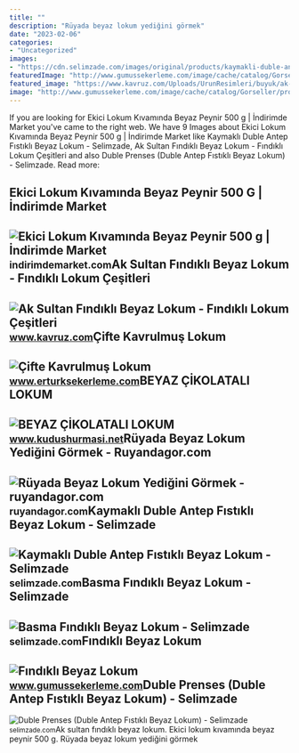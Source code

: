 ```yaml
---
title: ""
description: "Rüyada beyaz lokum yediğini görmek"
date: "2023-02-06"
categories:
- "Uncategorized"
images:
- "https://cdn.selimzade.com/images/original/products/kaymakli-duble-antep-fistikli-beyaz-lokum-1636040770.png"
featuredImage: "http://www.gumussekerleme.com/image/cache/catalog/Gorseller/product/Product-Findikli-Beyaz-Lokum-500x457.jpg"
featured_image: "https://www.kavruz.com/Uploads/UrunResimleri/buyuk/ak-sultan-findikli-beyaz-lokum-f871.jpg"
image: "http://www.gumussekerleme.com/image/cache/catalog/Gorseller/product/Product-Findikli-Beyaz-Lokum-500x457.jpg"
---
```


If you are looking for Ekici Lokum Kıvamında Beyaz Peynir 500 g | İndirimde Market you've came to the right web. We have 9 Images about Ekici Lokum Kıvamında Beyaz Peynir 500 g | İndirimde Market like Kaymaklı Duble Antep Fıstıklı Beyaz Lokum - Selimzade, Ak Sultan Fındıklı Beyaz Lokum - Fındıklı Lokum Çeşitleri and also Duble Prenses (Duble Antep Fıstıklı Beyaz Lokum) - Selimzade. Read more:

Ekici Lokum Kıvamında Beyaz Peynir 500 G | İndirimde Market
-----------------------------------------------------------

 ![Ekici Lokum Kıvamında Beyaz Peynir 500 g | İndirimde Market](https://storage.googleapis.com/indirimdemarket-cdn/products/1943/7687/26132.jpg) <small>indirimdemarket.com</small>Ak Sultan Fındıklı Beyaz Lokum - Fındıklı Lokum Çeşitleri
---------------------------------------------------------

 ![Ak Sultan Fındıklı Beyaz Lokum - Fındıklı Lokum Çeşitleri](https://www.kavruz.com/Uploads/UrunResimleri/buyuk/ak-sultan-findikli-beyaz-lokum-f871.jpg) <small>www.kavruz.com</small>Çifte Kavrulmuş Lokum
---------------------

 ![Çifte Kavrulmuş Lokum](https://www.erturksekerleme.com/upload_cms/images/products/02-lokum/beyaz-findikli.jpg) <small>www.erturksekerleme.com</small>BEYAZ ÇİKOLATALI LOKUM
----------------------

 ![BEYAZ ÇİKOLATALI LOKUM](https://www.kudushurmasi.net/Uploads/UrunResimleri/beyaz-cikolatali-lokum-1-kg--3435-.png) <small>www.kudushurmasi.net</small>Rüyada Beyaz Lokum Yediğini Görmek - Ruyandagor.com
---------------------------------------------------

 ![Rüyada Beyaz Lokum Yediğini Görmek - ruyandagor.com](https://images.ruyandagor.com/2017/05/beyaz-lokum-yedigini-gormek-1727.jpg) <small>ruyandagor.com</small>Kaymaklı Duble Antep Fıstıklı Beyaz Lokum - Selimzade
-----------------------------------------------------

 ![Kaymaklı Duble Antep Fıstıklı Beyaz Lokum - Selimzade](https://cdn.selimzade.com/images/original/products/kaymakli-duble-antep-fistikli-beyaz-lokum-1636040770.png) <small>selimzade.com</small>Basma Fındıklı Beyaz Lokum - Selimzade
--------------------------------------

 ![Basma Fındıklı Beyaz Lokum - Selimzade](https://cdn.selimzade.com/images/original/products/basma-findikli-beyaz-lokum-1636041479.png) <small>selimzade.com</small>Fındıklı Beyaz Lokum
--------------------

 ![Fındıklı Beyaz Lokum](http://www.gumussekerleme.com/image/cache/catalog/Gorseller/product/Product-Findikli-Beyaz-Lokum-500x457.jpg) <small>www.gumussekerleme.com</small>Duble Prenses (Duble Antep Fıstıklı Beyaz Lokum) - Selimzade
------------------------------------------------------------

 ![Duble Prenses (Duble Antep Fıstıklı Beyaz Lokum) - Selimzade](https://cdn.selimzade.com/images/original/products/duble-prenses-duble-antep-fistikli-beyaz-lokum-1636042120.png) <small>selimzade.com</small>Ak sultan fındıklı beyaz lokum. Ekici lokum kıvamında beyaz peynir 500 g. Rüyada beyaz lokum yediğini görmek
